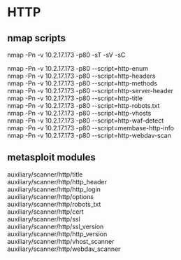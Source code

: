 # HTTP
## nmap scripts
nmap -Pn -v 10.2.17.173 -p80 -sT -sV -sC  
  
nmap -Pn -v 10.2.17.173 -p80 --script=http-enum  
nmap -Pn -v 10.2.17.173 -p80 --script=http-headers  
nmap -Pn -v 10.2.17.173 -p80 --script=http-methods  
nmap -Pn -v 10.2.17.173 -p80 --script=http-server-header  
nmap -Pn -v 10.2.17.173 -p80 --script=http-title  
nmap -Pn -v 10.2.17.173 -p80 --script=http-robots.txt  
nmap -Pn -v 10.2.17.173 -p80 --script=http-vhosts  
nmap -Pn -v 10.2.17.173 -p80 --script=http-waf-detect  
nmap -Pn -v 10.2.17.173 -p80 --script=membase-http-info  
nmap -Pn -v 10.2.17.173 -p80 --script=http-webdav-scan  
## metasploit modules
auxiliary/scanner/http/title  
auxiliary/scanner/http/http_header  
auxiliary/scanner/http/http_login  
auxiliary/scanner/http/options  
auxiliary/scanner/http/robots_txt  
auxiliary/scanner/http/cert  
auxiliary/scanner/http/ssl  
auxiliary/scanner/http/ssl_version  
auxiliary/scanner/http/http_version  
auxiliary/scanner/http/vhost_scanner  
auxiliary/scanner/http/webdav_scanner  

